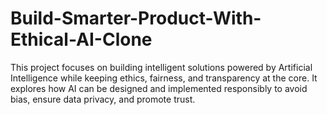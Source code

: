 # Build-Smarter-Product-With-Ethical-AI-Clone
This project focuses on building intelligent solutions powered by Artificial Intelligence while keeping ethics, fairness, and transparency at the core. It explores how AI can be designed and implemented responsibly to avoid bias, ensure data privacy, and promote trust.
